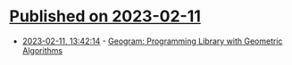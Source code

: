# [Published on 2023-02-11](index.md)

* [2023-02-11, 13:42:14](https://news.ycombinator.com/item?id=34752234) - [Geogram: Programming Library with Geometric Algorithms](https://github.com/BrunoLevy/geogram)

